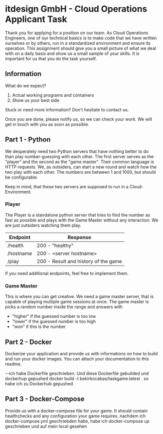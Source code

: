 # itdesign GmbH - Cloud Operations Applicant Task

Thank you for applying for a position on our team. As Cloud Operations Engineers, one of our technical basics is to make code that we have written ourselves or by others, run in a standardized environment and ensure its operation. This assignment should give you a small picture of what we deal with on a daily basis and show us a small sample of your skills. It is important for us that you do the task yourself.

## Information

What do we expect?

 1. Actual working programs and containers
 1. Show us your best side

Stuck or need more information? Don't hesitate to contact us.

Once you are done, please notify us, so we can check your work. We will get in touch with you as soon as possible.

## Part 1 - Python

We desperately need two Python servers that have nothing better to do than play number-guessing with each other. The first server serves as the "player" and the second as the "game master". Their common language is HTTP requests. We, as outsiders, can start a new round and watch how the two play with each other. The numbers are between 1 and 1000, but should be configurable.

Keep in mind, that these two servers are supposed to run in a Cloud-Environment.

### Player

The Player is a standalone python server that tries to find the number as fast as possible and plays with the Game Master without any interaction. We are just outsiders watching them play.

| Endpoint  | Response |
|---|---|
| /health | 200 - "healthy" |
| /hostname | 200 - \<server hostname\>  |
| /play | 200 - Result and history of the game |

If you need additional endpoints, feel free to implement them.

### Game Master

This is where you can get creative. We need a game master server, that is capable of playing multiple game sessions at once. The game master is picks a random number inside the range and answers with
- "higher" if the guessed number is too low
- "lower" if the guessed number is too high
- "won" if this is the number

## Part 2 - Docker
Dockerize your application and provide us with informations on how to build and run your docker images.
You can attach your documentation to this readme.

--ich habe Dockerfile geschrieben. Und diese Dockerfile gebuilded und dockerhup gepushed
docker build -t bekirkocabas/taskgame:latest . so habe ich zu Dockerhub gepushed

## Part 3 - Docker-Compose
Provide us with a docker-compose file for your game. It should contain healthchecks and any configuration your game requires.
nachdem ich docker-compose.yml geschriebden habe, habe ich docker-compose up geschrieben und auf mein local gesehen
